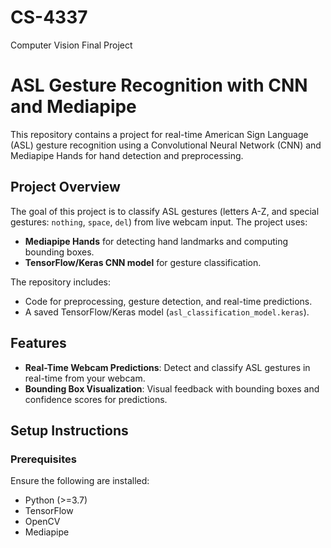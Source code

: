 # CS-4337
Computer Vision Final Project
# ASL Gesture Recognition with CNN and Mediapipe

This repository contains a project for real-time American Sign Language (ASL) gesture recognition using a Convolutional Neural Network (CNN) and Mediapipe Hands for hand detection and preprocessing.

## Project Overview

The goal of this project is to classify ASL gestures (letters A-Z, and special gestures: `nothing`, `space`, `del`) from live webcam input. The project uses:
- **Mediapipe Hands** for detecting hand landmarks and computing bounding boxes.
- **TensorFlow/Keras CNN model** for gesture classification.

The repository includes:
- Code for preprocessing, gesture detection, and real-time predictions.
- A saved TensorFlow/Keras model (`asl_classification_model.keras`).

## Features

- **Real-Time Webcam Predictions**: Detect and classify ASL gestures in real-time from your webcam.
- **Bounding Box Visualization**: Visual feedback with bounding boxes and confidence scores for predictions.


## Setup Instructions

### Prerequisites

Ensure the following are installed:
- Python (>=3.7)
- TensorFlow
- OpenCV
- Mediapipe
